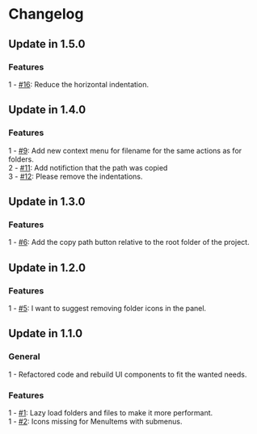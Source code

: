 # Changelog

## Update in 1.5.0

### Features
1 - [#16](https://github.com/Chris2011/NetBeans-Breadcrumb-Explorer/issues/16): Reduce the horizontal indentation.  

## Update in 1.4.0

### Features
1 - [#9](https://github.com/Chris2011/NetBeans-Breadcrumb-Explorer/issues/9): Add new context menu for filename for the same actions as for folders.  
2 - [#11](https://github.com/Chris2011/NetBeans-Breadcrumb-Explorer/issues/11): Add notifiction that the path was copied  
3 - [#12](https://github.com/Chris2011/NetBeans-Breadcrumb-Explorer/issues/12): Please remove the indentations.  

## Update in 1.3.0

### Features
1 - [#6](https://github.com/Chris2011/netbeans-breadcrumb-explorer/issues/6): Add the copy path button relative to the root folder of the project.  

## Update in 1.2.0

### Features
1 - [#5](https://github.com/Chris2011/netbeans-breadcrumb-explorer/issues/5): I want to suggest removing folder icons in the panel.  

## Update in 1.1.0

### General
1 - Refactored code and rebuild UI components to fit the wanted needs.  

### Features
1 - [#1](https://github.com/Chris2011/netbeans-breadcrumb-explorer/issues/1): Lazy load folders and files to make it more performant.  
1 - [#2](https://github.com/Chris2011/netbeans-breadcrumb-explorer/issues/2): Icons missing for MenuItems with submenus.  